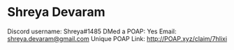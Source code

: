 # Shreya Devaram

Discord username: Shreya#1485
DMed a POAP: Yes
Email: shreya.devaram@gmail.com
Unique POAP Link: http://POAP.xyz/claim/7hlixi